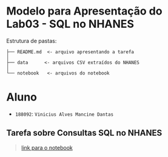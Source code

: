 # Modelo para Apresentação do Lab03 - SQL no NHANES

Estrutura de pastas:

~~~
├── README.md  <- arquivo apresentando a tarefa
│
├── data      <- arquivos CSV extraídos do NHANES
│
└── notebook   <- arquivos do notebook
~~~

# Aluno
* `188092`: `Vinicius Alves Mancine Dantas`

## Tarefa sobre Consultas SQL no NHANES

> [link para o notebook](notebook/lab3.ipynb)

